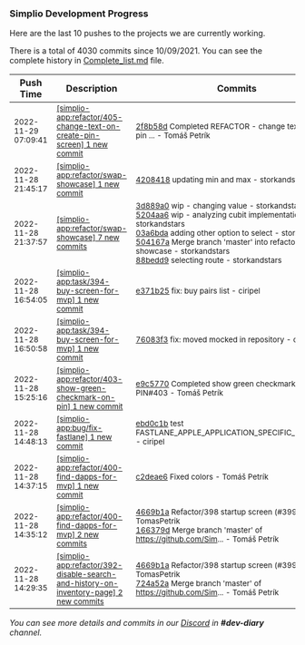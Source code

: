 
### Simplio Development Progress

Here are the last 10 pushes to the projects we are currently working.

There is a total of 4030 commits since 10/09/2021. You can see the complete history in
 [Complete_list.md](Complete_list.md) file.

| Push Time | Description | Commits |
| --- | --- | --- |
| <sub>2022-11-29 07:09:41</sub> | <sub>[[simplio-app:refactor/405\-change\-text\-on\-create\-pin\-screen] 1 new commit](https://github.com/SimplioOfficial/simplio-app/commit/2f8b58d35a6b67b1479e9606c33bac4e7222ae6a)</sub> | <sub>[2f8b58d](https://github.com/SimplioOfficial/simplio-app/commit/2f8b58d35a6b67b1479e9606c33bac4e7222ae6a) Completed REFACTOR - change text on create pin ... - Tomáš Petrík</sub> |
| <sub>2022-11-28 21:45:17</sub> | <sub>[[simplio-app:refactor/swap\-showcase] 1 new commit](https://github.com/SimplioOfficial/simplio-app/commit/42084181688c155ef308e6cac85186f66222072e)</sub> | <sub>[4208418](https://github.com/SimplioOfficial/simplio-app/commit/42084181688c155ef308e6cac85186f66222072e) updating min and max - storkandstars</sub> |
| <sub>2022-11-28 21:37:57</sub> | <sub>[[simplio-app:refactor/swap\-showcase] 7 new commits](https://github.com/SimplioOfficial/simplio-app/compare/3d889a014ba8^...f7feeaecca26)</sub> | <sub>[3d889a0](https://github.com/SimplioOfficial/simplio-app/commit/3d889a014ba8ddc6cea54470af772fd2b1bbd252) wip - changing value - storkandstars<br>[5204aa6](https://github.com/SimplioOfficial/simplio-app/commit/5204aa6e94715e008e898b63299791f4762630ad) wip - analyzing cubit implementation - storkandstars<br>[03a6bda](https://github.com/SimplioOfficial/simplio-app/commit/03a6bda7592c321dd5928fbaa848c1d98c0a8b0e) adding other option to select - storkandstars<br>[504167a](https://github.com/SimplioOfficial/simplio-app/commit/504167a6cff0ad365abf673bca4675e23ab5f5bb) Merge branch 'master' into refactor/swap-showcase - storkandstars<br>[88bedd9](https://github.com/SimplioOfficial/simplio-app/commit/88bedd9a25c4e20c09e2f03becb0638f336b1667) selecting route - storkandstars</sub> |
| <sub>2022-11-28 16:54:05</sub> | <sub>[[simplio-app:task/394\-buy\-screen\-for\-mvp] 1 new commit](https://github.com/SimplioOfficial/simplio-app/commit/e371b256535bab3025f1967effb83e66c131f49b)</sub> | <sub>[e371b25](https://github.com/SimplioOfficial/simplio-app/commit/e371b256535bab3025f1967effb83e66c131f49b) fix: buy pairs list - ciripel</sub> |
| <sub>2022-11-28 16:50:58</sub> | <sub>[[simplio-app:task/394\-buy\-screen\-for\-mvp] 1 new commit](https://github.com/SimplioOfficial/simplio-app/commit/76083f35e5c911ef5c2f8a577f473e027e3f9e59)</sub> | <sub>[76083f3](https://github.com/SimplioOfficial/simplio-app/commit/76083f35e5c911ef5c2f8a577f473e027e3f9e59) fix: moved mocked in repository - ciripel</sub> |
| <sub>2022-11-28 15:25:16</sub> | <sub>[[simplio-app:refactor/403\-show\-green\-checkmark\-on\-pin] 1 new commit](https://github.com/SimplioOfficial/simplio-app/commit/e9c5770553729e7a0bd076d6b034fdf4adb29ac9)</sub> | <sub>[e9c5770](https://github.com/SimplioOfficial/simplio-app/commit/e9c5770553729e7a0bd076d6b034fdf4adb29ac9) Completed show green checkmark on PIN#403 - Tomáš Petrík</sub> |
| <sub>2022-11-28 14:48:13</sub> | <sub>[[simplio-app:bug/fix\-fastlane] 1 new commit](https://github.com/SimplioOfficial/simplio-app/commit/ebd0c1b67495efdb06dd90ac9eb616bb2fff6eae)</sub> | <sub>[ebd0c1b](https://github.com/SimplioOfficial/simplio-app/commit/ebd0c1b67495efdb06dd90ac9eb616bb2fff6eae) test FASTLANE_APPLE_APPLICATION_SPECIFIC_PASSWORD - ciripel</sub> |
| <sub>2022-11-28 14:37:15</sub> | <sub>[[simplio-app:refactor/400\-find\-dapps\-for\-mvp] 1 new commit](https://github.com/SimplioOfficial/simplio-app/commit/c2deae60a3f8a7eb0d4568e5ebc457719e0e4126)</sub> | <sub>[c2deae6](https://github.com/SimplioOfficial/simplio-app/commit/c2deae60a3f8a7eb0d4568e5ebc457719e0e4126) Fixed colors - Tomáš Petrík</sub> |
| <sub>2022-11-28 14:35:12</sub> | <sub>[[simplio-app:refactor/400\-find\-dapps\-for\-mvp] 2 new commits](https://github.com/SimplioOfficial/simplio-app/compare/fb4af3e3685f...166379d6de4a)</sub> | <sub>[4669b1a](https://github.com/SimplioOfficial/simplio-app/commit/4669b1a2d1476925f33f74ba3c0b4634f4ba47bc) Refactor/398 startup screen (#399) - TomasPetrik<br>[166379d](https://github.com/SimplioOfficial/simplio-app/commit/166379d6de4add3057b2f5bf546f2b921d7e85a0) Merge branch 'master' of https://github.com/Sim... - Tomáš Petrík</sub> |
| <sub>2022-11-28 14:29:35</sub> | <sub>[[simplio-app:refactor/392\-disable\-search\-and\-history\-on\-inventory\-page] 2 new commits](https://github.com/SimplioOfficial/simplio-app/compare/9b1a2d80f57a...724a52a4bf41)</sub> | <sub>[4669b1a](https://github.com/SimplioOfficial/simplio-app/commit/4669b1a2d1476925f33f74ba3c0b4634f4ba47bc) Refactor/398 startup screen (#399) - TomasPetrik<br>[724a52a](https://github.com/SimplioOfficial/simplio-app/commit/724a52a4bf4134337433fd3f19bb67aa22f2b8dc) Merge branch 'master' of https://github.com/Sim... - Tomáš Petrík</sub> |

_You can see more details and commits in our [Discord](https://discord.gg/aKhjuwZmdP) in **#dev-diary** channel._
